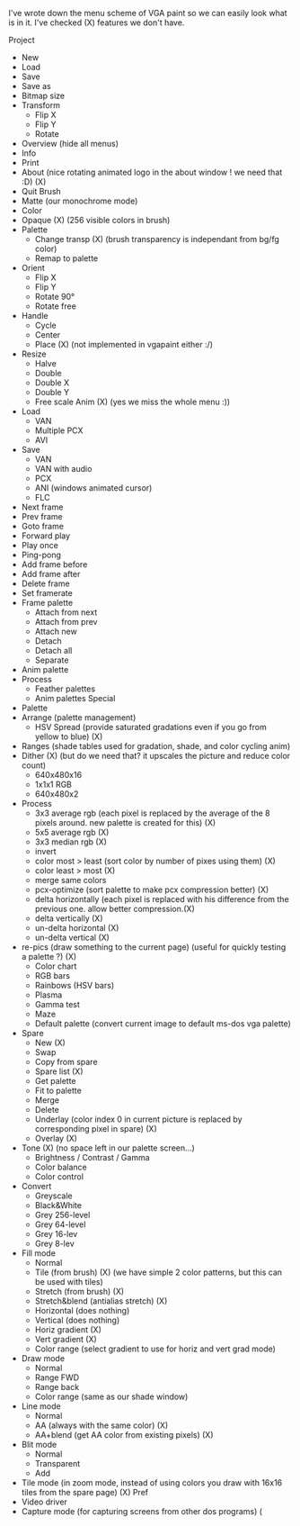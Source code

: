I've wrote down the menu scheme of VGA paint so we can easily look what is in it.
I've checked (X) features we don't have.

Project
  * New
  * Load
  * Save
  * Save as
  * Bitmap size
  * Transform
    * Flip X
    * Flip Y
    * Rotate
  * Overview (hide all menus)
  * Info
  * Print
  * About (nice rotating animated logo in the about window ! we need that :D) (X)
  * Quit
Brush
  * Matte (our monochrome mode)
  * Color
  * Opaque (X) (256 visible colors in brush)
  * Palette
    * Change transp (X) (brush transparency is independant from bg/fg color)
    * Remap to palette
  * Orient
    * Flip X
    * Flip Y
    * Rotate 90°
    * Rotate free
  * Handle
    * Cycle
    * Center
    * Place (X) (not implemented in vgapaint either :/)
  * Resize
    * Halve
    * Double
    * Double X
    * Double Y
    * Free scale
Anim (X) (yes we miss the whole menu :))
  * Load
    * VAN
    * Multiple PCX
    * AVI
  * Save
    * VAN
    * VAN with audio
    * PCX
    * ANI (windows animated cursor)
    * FLC
  * Next frame
  * Prev frame
  * Goto frame
  * Forward play
  * Play once
  * Ping-pong
  * Add frame before
  * Add frame after
  * Delete frame
  * Set framerate
  * Frame palette
    * Attach from next
    * Attach from prev
    * Attach new
    * Detach
    * Detach all
    * Separate
  * Anim palette
  * Process
    * Feather palettes
    * Anim palettes
Special
  * Palette
  * Arrange (palette management)
    * HSV Spread (provide saturated gradations even if you go from yellow to blue) (X)
  * Ranges (shade tables used for gradation, shade, and color cycling anim)
  * Dither (X) (but do we need that? it upscales the picture and reduce color count)
    * 640x480x16
    * 1x1x1 RGB
    * 640x480x2
  * Process
    * 3x3 average rgb (each pixel is replaced by the average of the 8 pixels around. new palette is created for this) (X)
    * 5x5 average rgb (X)
    * 3x3 median rgb (X)
    * invert
    * color most > least (sort color by number of pixes using them) (X)
    * color least > most (X)
    * merge same colors
    * pcx-optimize (sort palette to make pcx compression better) (X)
    * delta horizontally (each pixel is replaced with his difference from the previous one. allow better compression.(X)
    * delta vertically (X)
    * un-delta horizontal (X)
    * un-delta vertical (X)
  * re-pics (draw something to the current page) (useful for quickly testing a palette ?) (X)
    * Color chart
    * RGB bars
    * Rainbows (HSV bars)
    * Plasma
    * Gamma test
    * Maze
    * Default palette (convert current image to default ms-dos vga palette)
  * Spare
    * New (X)
    * Swap
    * Copy from spare
    * Spare list (X)
    * Get palette
    * Fit to palette
    * Merge
    * Delete
    * Underlay (color index 0 in current picture is replaced by corresponding pixel in spare) (X)
    * Overlay (X)
  * Tone (X) (no space left in our palette screen...)
    * Brightness / Contrast / Gamma
    * Color balance
    * Color control
  * Convert
    * Greyscale
    * Black&White
    * Grey 256-level
    * Grey 64-level
    * Grey 16-lev
    * Grey 8-lev
  * Fill mode
    * Normal
    * Tile (from brush) (X) (we have simple 2 color patterns, but this can be used with tiles)
    * Stretch (from brush) (X)
    * Stretch&blend (antialias stretch) (X)
    * Horizontal (does nothing)
    * Vertical (does nothing)
    * Horiz gradient (X)
    * Vert gradient (X)
    * Color range (select gradient to use for horiz and vert grad mode)
  * Draw mode
    * Normal
    * Range FWD
    * Range back
    * Color range (same as our shade window)
  * Line mode
    * Normal
    * AA (always with the same color) (X)
    * AA+blend (get AA color from existing pixels) (X)
  * Blit mode
    * Normal
    * Transparent
    * Add
  * Tile mode (in zoom mode, instead of using colors you draw with 16x16 tiles from the spare page) (X)
Pref
  * Video driver
  * Capture mode (for capturing screens from other dos programs) (